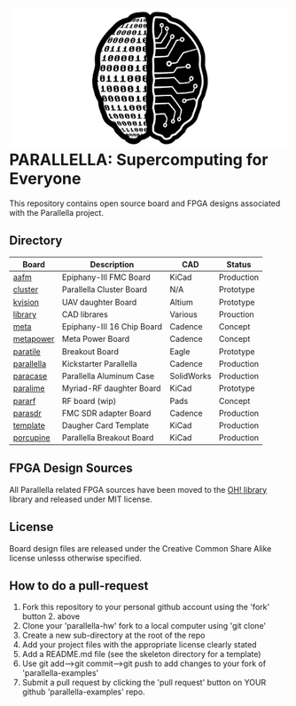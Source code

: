 ![alt tag](docs/parallella_logo_small.jpg)
PARALLELLA: Supercomputing for Everyone
========================================	

This repository contains open source board and FPGA designs associated with the Parallella project. 

## Directory

Board                                       | Description               | CAD       | Status     |
--------------------------------------------|---------------------------|-----------|------------|
[aafm](aafm/README.md)                      | Epiphany-III FMC Board    | KiCad     | Production |
[cluster](cluster/README.md)                | Parallella Cluster Board  | N/A       | Prototype  |
[kvision](kvision/README.md)                | UAV daughter Board        | Altium    | Prototype  |
[library](library)                          | CAD librares              | Various   | Prouction  |
[meta](meta)                                | Epiphany-III 16 Chip Board| Cadence   | Concept    |
[metapower](power)                          | Meta Power Board          | Cadence   | Concept    |
[paratile](para-tile/README.md)            | Breakout Board            | Eagle     | Prototype  | 
[parallella](parallella/README.md)          | Kickstarter Parallella    | Cadence   | Production |
[paracase](parallella-case)          | Parallella Aluminum Case  | SolidWorks| Production |
[paralime](parallella-lime)          | Myriad-RF daughter Board  | KiCad     | Prototype  |
[pararf](parallella-rf)              | RF board (wip)            | Pads      | Concept    | 
[parasdr](parallella-sdr/README.md)  | FMC SDR adapter Board     | Cadence   | Production |
[template](daughtercard)         | Daugher Card Template     | KiCad     | Production |
[porcupine](porcupine/README.md)            | Parallella Breakout Board | KiCad     | Production |

## FPGA Design Sources
All Parallella related FPGA sources have been moved to the [OH! library](https://github.com/parallella/oh) library and released under MIT license.

## License
Board design files are released under the Creative Common Share Alike license unlesss otherwise specified.

## How to do a pull-request

1. Fork this repository to your personal github account using the 'fork' button 2. above
3. Clone your 'parallella-hw' fork to a local computer using 'git clone'
4. Create a new sub-directory at the root of the repo
5. Add your project files with the appropriate license clearly stated
6. Add a README.md file (see the skeleton directory for a template)
7. Use git add-->git commit-->git push to add changes to your fork of 'parallella-examples'
8. Submit a pull request by clicking the 'pull request' button on YOUR github 'parallella-examples' repo.


